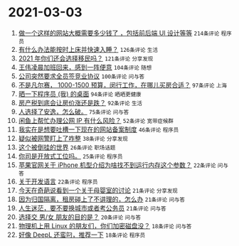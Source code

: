 # 2021-03-03

1. [做一个这样的网站大概需要多少钱了 ，包括前后端 UI 设计等等](https://www.v2ex.com/t/757895) `214条评论` `程序员`
1. [有什么办法能按时上床并快速入睡？](https://www.v2ex.com/t/757861) `126条评论` `生活`
1. [2021 年你们还会选择移民吗？](https://www.v2ex.com/t/757986) `121条评论` `分享发现`
1. [王伟凌晨加班回来，感到一阵便意](https://www.v2ex.com/t/757833) `104条评论` `随想`
1. [公司突然要求全员签竞业协议](https://www.v2ex.com/t/757875) `100条评论` `问与答`
1. [不是凡尔赛， 1000-1500 预算，闵行工作，在哪儿买房合适？](https://www.v2ex.com/t/757944) `97条评论` `上海`
1. [晒一下程序员 (我) 的桌面](https://www.v2ex.com/t/758028) `94条评论` `晒晒更健康`
1. [房产税到底会让房价涨还是跌？](https://www.v2ex.com/t/757991) `92条评论` `生活`
1. [人选择了安逸，怎么破。](https://www.v2ex.com/t/757841) `75条评论` `问与答`
1. [闲鱼上帮忙办理公网 IP 有什么风险？](https://www.v2ex.com/t/757849) `52条评论` `宽带症候群`
1. [我实在是想要吐槽一下现在的网站备案制度](https://www.v2ex.com/t/757917) `46条评论` `程序员`
1. [疑似被网警盯上了咋整](https://www.v2ex.com/t/758108) `38条评论` `分享发现`
1. [这个被倒挂的世界](https://www.v2ex.com/t/758080) `26条评论` `职场话题`
1. [你司是开放式工位吗。](https://www.v2ex.com/t/758136) `25条评论` `程序员`
1. [苹果官网关于 iPhone 机型介绍为啥找不到运行内存这个参数？](https://www.v2ex.com/t/758199) `22条评论` `问与答`
1. [关于开发语言](https://www.v2ex.com/t/758148) `22条评论` `程序员`
1. [今天在奇葩说看到一个关于母婴室的讨论](https://www.v2ex.com/t/758197) `21条评论` `分享发现`
1. [因为归国隔离，租房碰上了不讲理的，怎么办](https://www.v2ex.com/t/758034) `21条评论` `问与答`
1. [人生迷茫，要不要换城市或者考公务员](https://www.v2ex.com/t/757950) `21条评论` `问与答`
1. [选择交 男/女 朋友的目的是？](https://www.v2ex.com/t/758087) `20条评论` `问与答`
1. [物理机上用 Linux 的朋友们，你们加密磁盘没？](https://www.v2ex.com/t/758189) `18条评论` `问与答`
1. [好像 DeepL 还蛮叼，推荐一下](https://www.v2ex.com/t/758145) `18条评论` `程序员`
